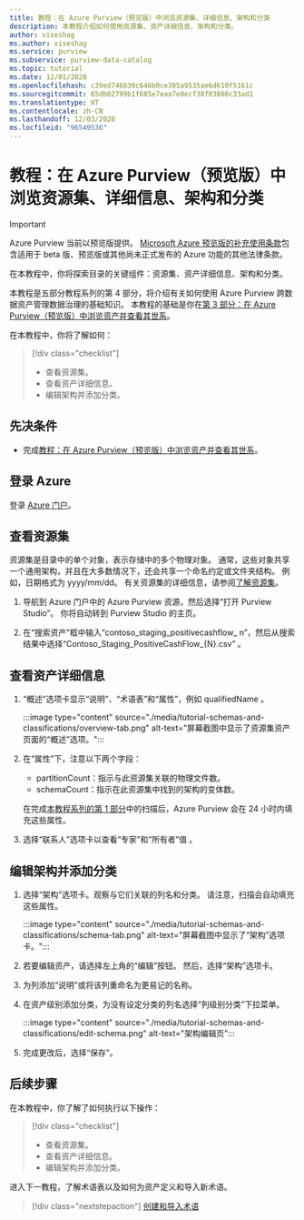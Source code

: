 ```yaml
---
title: 教程：在 Azure Purview（预览版）中浏览资源集、详细信息、架构和分类
description: 本教程介绍如何使用资源集、资产详细信息、架构和分类。
author: viseshag
ms.author: viseshag
ms.service: purview
ms.subservice: purview-data-catalog
ms.topic: tutorial
ms.date: 12/01/2020
ms.openlocfilehash: c39ed746630c646b0ce305a9535ae6d610f5161c
ms.sourcegitcommit: 65db02799b1f685e7eaa7e0ecf38f03866c33ad1
ms.translationtype: HT
ms.contentlocale: zh-CN
ms.lasthandoff: 12/03/2020
ms.locfileid: "96549536"
---
```

# <a name="tutorial-explore-resource-sets-details-schemas-and-classifications-in-azure-purview-preview"></a>教程：在 Azure Purview（预览版）中浏览资源集、详细信息、架构和分类

> [!IMPORTANT]
> Azure Purview 当前以预览版提供。 [Microsoft Azure 预览版的补充使用条款](https://azure.microsoft.com/support/legal/preview-supplemental-terms/)包含适用于 beta 版、预览版或其他尚未正式发布的 Azure 功能的其他法律条款。

在本教程中，你将探索目录的关键组件：资源集、资产详细信息、架构和分类。

本教程是五部分教程系列的第 4 部分，将介绍有关如何使用 Azure Purview 跨数据资产管理数据治理的基础知识。 本教程的基础是你在[第 3 部分：在 Azure Purview（预览版）中浏览资产并查看其世系](tutorial-browse-and-view-lineage.md)。

在本教程中，你将了解如何：

> [!div class="checklist"]
>
> * 查看资源集。
> * 查看资产详细信息。
> * 编辑架构并添加分类。

## <a name="prerequisites"></a>先决条件

* 完成[教程：在 Azure Purview（预览版）中浏览资产并查看其世系](tutorial-browse-and-view-lineage.md)。

## <a name="sign-in-to-azure"></a>登录 Azure

登录 [Azure 门户](https://portal.azure.com)。

## <a name="view-resource-sets"></a>查看资源集

资源集是目录中的单个对象，表示存储中的多个物理对象。 通常，这些对象共享一个通用架构，并且在大多数情况下，还会共享一个命名约定或文件夹结构。 例如，日期格式为 yyyy/mm/dd。 有关资源集的详细信息，请参阅[了解资源集](concept-resource-sets.md)。

1. 导航到 Azure 门户中的 Azure Purview 资源，然后选择“打开 Purview Studio”。 你将自动转到 Purview Studio 的主页。

2. 在“搜索资产”框中输入“contoso_staging_positivecashflow_ n”，然后从搜索结果中选择“Contoso_Staging_PositiveCashFlow_{N}.csv”  。

## <a name="view-asset-details"></a>查看资产详细信息

1. “概述”选项卡显示“说明”、“术语表”和“属性”，例如 qualifiedName    。

   :::image type="content" source="./media/tutorial-schemas-and-classifications/overview-tab.png" alt-text="屏幕截图中显示了资源集资产页面的“概述”选项。":::

1. 在“属性”下，注意以下两个字段：

   * partitionCount：指示与此资源集关联的物理文件数。
   * schemaCount：指示在此资源集中找到的架构的变体数。

   在完成[本教程系列的第 1 部分](tutorial-scan-data.md)中的扫描后，Azure Purview 会在 24 小时内填充这些属性。

1. 选择“联系人”选项卡以查看“专家”和“所有者”值  。

## <a name="edit-the-schema-and-add-classifications"></a>编辑架构并添加分类

1. 选择“架构”选项卡。观察与它们关联的列名和分类。 请注意，扫描会自动填充这些属性。

   :::image type="content" source="./media/tutorial-schemas-and-classifications/schema-tab.png" alt-text="屏幕截图中显示了“架构”选项卡。":::

1. 若要编辑资产，请选择左上角的“编辑”按钮。 然后，选择“架构”选项卡。

1. 为列添加“说明”或将该列重命名为更易记的名称。

1. 在资产级别添加分类，为没有设定分类的列名选择“列级别分类”下拉菜单。

   :::image type="content" source="./media/tutorial-schemas-and-classifications/edit-schema.png" alt-text="架构编辑页":::

1. 完成更改后，选择“保存”。

## <a name="next-steps"></a>后续步骤

在本教程中，你了解了如何执行以下操作：

> [!div class="checklist"]
>
> * 查看资源集。
> * 查看资产详细信息。
> * 编辑架构并添加分类。

进入下一教程，了解术语表以及如何为资产定义和导入新术语。

> [!div class="nextstepaction"]
> [创建和导入术语](tutorial-import-create-glossary-terms.md)